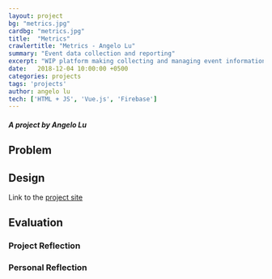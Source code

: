 ```yaml
---
layout: project
bg: "metrics.jpg"
cardbg: "metrics.jpg"
title:  "Metrics"
crawlertitle: "Metrics - Angelo Lu"
summary: "Event data collection and reporting"
excerpt: "WIP platform making collecting and managing event information easy for event contractors. Currently supports waste data"
date:   2018-12-04 10:00:00 +0500
categories: projects
tags: 'projects'
author: angelo lu
tech: ['HTML + JS', 'Vue.js', 'Firebase']
---
```

##### A project by Angelo Lu
## Problem

## Design
Link to the [project site](https://metrics.angelolu.tech)

## Evaluation

### Project Reflection

### Personal Reflection